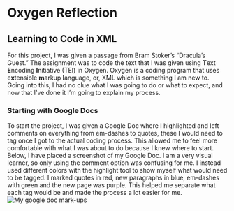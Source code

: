 # Oxygen Reflection

## Learning to Code in XML

For this project, I was given a passage from Bram Stoker’s “Dracula’s Guest.” The assignment was to code the text that I was given using **T**ext **E**ncoding **I**nitiative (TEI) in Oxygen. Oxygen is a coding program that uses e**x**tensible **m**arkup **l**anguage, or, XML which is something I am new to. Going into this, I had no clue what I was going to do or what to expect, and now that I’ve done it I’m going to explain my process. 

### Starting with Google Docs

To start the project, I was given a Google Doc where I highlighted and left comments on everything from em-dashes to quotes, these I would need to tag once I got to the actual coding process. This allowed me to feel more comfortable with what I was about to do because I knew where to start. Below, I have placed a screenshot of my Google Doc. I am a very visual learner, so only using the comment option was confusing for me. I instead used different colors with the highlight tool to show myself what would need to be tagged. I marked quotes in red, new paragraphs in blue, em-dashes with green and the new page was purple. This helped me separate what each tag would be and made the process a lot easier for me. 
![My google doc mark-ups](https://summerv1.github.io/summerv/images/googledoc.jpg) 

